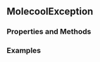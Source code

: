 ## <a id="Psience.Molecools.Molecule.MolecoolException">MolecoolException</a>


### Properties and Methods


### Examples
